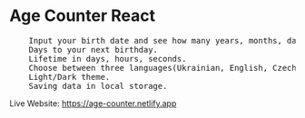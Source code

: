 # Age Counter React

<pre>
    Input your birth date and see how many years, months, days, hours & minutes you have lived at the moment.
    Days to your next birthday.
    Lifetime in days, hours, seconds.
    Choose between three languages(Ukrainian, English, Czech).
    Light/Dark theme.
    Saving data in local storage.
</pre>

Live Website: 
https://age-counter.netlify.app


